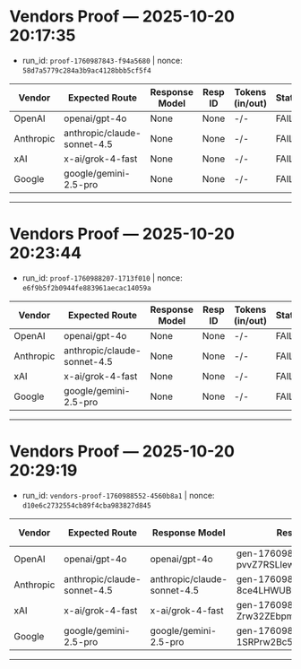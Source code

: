 # Vendors Proof — 2025-10-20 20:17:35
- run_id: `proof-1760987843-f94a5680`  |  nonce: `58d7a5779c284a3b9ac4128bbb5cf5f4`

| Vendor  | Expected Route               | Response Model            | Resp ID            | Tokens (in/out) | Status |
|---------|--------------------------------|---------------------------|--------------------|-----------------|--------|
| OpenAI  | openai/gpt-4o                  | None                      | None               | -/-           | FAIL |
| Anthropic | anthropic/claude-sonnet-4.5    | None                      | None               | -/-           | FAIL |
| xAI     | x-ai/grok-4-fast               | None                      | None               | -/-           | FAIL |
| Google  | google/gemini-2.5-pro          | None                      | None               | -/-           | FAIL |

---
# Vendors Proof — 2025-10-20 20:23:44
- run_id: `proof-1760988207-1713f010`  |  nonce: `e6f9b5f2b0944fe883961aecac14059a`

| Vendor  | Expected Route               | Response Model            | Resp ID            | Tokens (in/out) | Status |
|---------|------------------------------|---------------------------|--------------------|-----------------|--------|
| OpenAI  | openai/gpt-4o                | None                      | None               | -/-           | FAIL |
| Anthropic | anthropic/claude-sonnet-4.5  | None                      | None               | -/-           | FAIL |
| xAI     | x-ai/grok-4-fast             | None                      | None               | -/-           | FAIL |
| Google  | google/gemini-2.5-pro        | None                      | None               | -/-           | FAIL |

---
# Vendors Proof — 2025-10-20 20:29:19
- run_id: `vendors-proof-1760988552-4560b8a1`  |  nonce: `d10e6c2732554cb89f4cba983827d845`

| Vendor  | Expected Route               | Response Model            | Resp ID            | Tokens (in/out) | Status |
|---------|------------------------------|---------------------------|--------------------|-----------------|--------|
| OpenAI  | openai/gpt-4o                | openai/gpt-4o             | gen-1760988553-pvvZ7RSLIewnPfGSX9dO | 40/1           | PASS |
| Anthropic | anthropic/claude-sonnet-4.5  | anthropic/claude-sonnet-4.5 | gen-1760988554-8ce4LHWUBhqJ2LOjI9W0 | 37/4           | PASS |
| xAI     | x-ai/grok-4-fast             | x-ai/grok-4-fast          | gen-1760988556-Zrw32ZEbpmCj4RUtKdRt | 184/124         | PASS |
| Google  | google/gemini-2.5-pro        | google/gemini-2.5-pro     | gen-1760988557-1SRPrw2Bc5li4CArWmyI | 40/14          | PASS |

---
